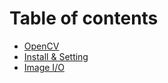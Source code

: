# Table of contents

* [OpenCV](README.md)
* [Install & Setting](install-and-setting.md)
* [Image I/O](imageio.md)

